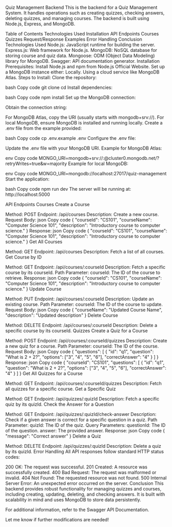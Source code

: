 Quiz Management Backend
This is the backend for a Quiz Management System. It handles operations such as creating quizzes, checking answers, deleting quizzes, and managing courses. The backend is built using Node.js, Express, and MongoDB.

Table of Contents
Technologies Used
Installation
API Endpoints
Courses
Quizzes
Request/Response Examples
Error Handling
Conclusion
Technologies Used
Node.js: JavaScript runtime for building the server.
Express.js: Web framework for Node.js.
MongoDB: NoSQL database for storing course and quiz data.
Mongoose: ODM (Object Data Modeling) library for MongoDB.
Swagger: API documentation generator.
Installation
Prerequisites:
Install Node.js and npm from Node.js Official Website.
Set up a MongoDB instance either:
Locally.
Using a cloud service like MongoDB Atlas.
Steps to Install:
Clone the repository:

bash
Copy code
git clone <repository-url>
cd <repository-folder>
Install dependencies:

bash
Copy code
npm install
Set up the MongoDB connection:

Obtain the connection string:

For MongoDB Atlas, copy the URI (usually starts with mongodb+srv://).
For local MongoDB, ensure MongoDB is installed and running locally.
Create a .env file from the example provided:

bash
Copy code
cp .env.example .env
Configure the .env file:

Update the .env file with your MongoDB URI.
Example for MongoDB Atlas:

env
Copy code
MONGO_URI=mongodb+srv://<username>:<password>@cluster0.mongodb.net/<dbname>?retryWrites=true&w=majority
Example for local MongoDB:

env
Copy code
MONGO_URI=mongodb://localhost:27017/quiz-management
Start the application:

bash
Copy code
npm run dev
The server will be running at:
http://localhost:5000

API Endpoints
Courses
Create a Course

Method: POST
Endpoint: /api/courses
Description: Create a new course.
Request Body:
json
Copy code
{
  "courseId": "CS101",
  "courseName": "Computer Science 101",
  "description": "Introductory course to computer science."
}
Response:
json
Copy code
{
  "courseId": "CS101",
  "courseName": "Computer Science 101",
  "description": "Introductory course to computer science."
}
Get All Courses

Method: GET
Endpoint: /api/courses
Description: Fetch a list of all courses.
Get Course by ID

Method: GET
Endpoint: /api/courses/:courseId
Description: Fetch a specific course by its courseId.
Path Parameter:
courseId: The ID of the course to retrieve.
Response:
json
Copy code
{
  "courseId": "CS101",
  "courseName": "Computer Science 101",
  "description": "Introductory course to computer science."
}
Update Course

Method: PUT
Endpoint: /api/courses/:courseId
Description: Update an existing course.
Path Parameter:
courseId: The ID of the course to update.
Request Body:
json
Copy code
{
  "courseName": "Updated Course Name",
  "description": "Updated description"
}
Delete Course

Method: DELETE
Endpoint: /api/courses/:courseId
Description: Delete a specific course by its courseId.
Quizzes
Create a Quiz for a Course

Method: POST
Endpoint: /api/courses/:courseId/quizzes
Description: Create a new quiz for a course.
Path Parameter:
courseId: The ID of the course.
Request Body:
json
Copy code
{
  "questions": [
    {
      "id": "q1",
      "question": "What is 2 + 2?",
      "options": ["3", "4", "5", "6"],
      "correctAnswer": "4"
    }
  ]
}
Response:
json
Copy code
{
  "courseId": "CS101",
  "questions": [
    {
      "id": "q1",
      "question": "What is 2 + 2?",
      "options": ["3", "4", "5", "6"],
      "correctAnswer": "4"
    }
  ]
}
Get All Quizzes for a Course

Method: GET
Endpoint: /api/courses/:courseId/quizzes
Description: Fetch all quizzes for a specific course.
Get a Specific Quiz

Method: GET
Endpoint: /api/quizzes/:quizId
Description: Fetch a specific quiz by its quizId.
Check the Answer for a Question

Method: GET
Endpoint: /api/quizzes/:quizId/check-answer
Description: Check if a given answer is correct for a specific question in a quiz.
Path Parameter:
quizId: The ID of the quiz.
Query Parameters:
questionId: The ID of the question.
answer: The provided answer.
Response:
json
Copy code
{
  "message": "Correct answer"
}
Delete a Quiz

Method: DELETE
Endpoint: /api/quizzes/:quizId
Description: Delete a quiz by its quizId.
Error Handling
All API responses follow standard HTTP status codes:

200 OK: The request was successful.
201 Created: A resource was successfully created.
400 Bad Request: The request was malformed or invalid.
404 Not Found: The requested resource was not found.
500 Internal Server Error: An unexpected error occurred on the server.
Conclusion
This backend provides robust functionality for managing quizzes and courses, including creating, updating, deleting, and checking answers. It is built with scalability in mind and uses MongoDB to store data persistently.

For additional information, refer to the Swagger API Documentation.

Let me know if further modifications are needed!